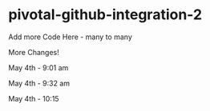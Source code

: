 # pivotal-github-integration-2

Add more Code Here - many to many
 
More Changes!

May 4th - 9:01 am

May 4th - 9:32 am

May 4th - 10:15
